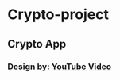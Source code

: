 # Crypto-project


## Crypto App 

### Design by: <a href="https://www.youtube.com/watch?v=9DDX3US3kss&t=1992s">YouTube Video<a/>
